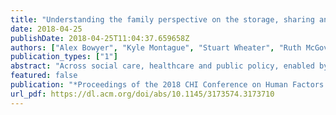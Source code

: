 ```yaml
---
title: "Understanding the family perspective on the storage, sharing and handling of family civic data"
date: 2018-04-25
publishDate: 2018-04-25T11:04:37.659658Z
authors: ["Alex Bowyer", "Kyle Montague", "Stuart Wheater", "Ruth McGovern", "Raghu Lingam", "Madeline Balaam"]
publication_types: ["1"]
abstract: "Across social care, healthcare and public policy, enabled by the 'big data' revolution (which has normalized large-scale data-based decision-making), there are moves to 'join up' citizen databases to provide care workers with holistic views of families they support. In this context, questions of personal data privacy, security, access, control and (dis-)empowerment are critical considerations for system designers and policy makers alike. To explore the family perspective on this landscape of what we call Family Civic Data, we carried out ethnographic interviews with four North-East families. Our design-game-based interviews were effective for engaging both adults and children to talk about the impact of this dry, technical topic on their lives. Our findings, delivered in the form of design guidelines, show support for dynamic consent: families would feel most empowered if involved in an ongoing co-operative relationship with state welfare and civic authorities through shared interaction with their data."
featured: false
publication: "*Proceedings of the 2018 CHI Conference on Human Factors in Computing Systems*"
url_pdf: https://dl.acm.org/doi/abs/10.1145/3173574.3173710
---
```


